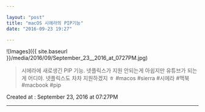 ```yaml
---

layout: "post"  
title: "macOS 시에라의 PIP기능"  
date: "2016-09-23 19:27"

---
```


![Images]({{ site.baseurl }}/media/2016/09/September_23__2016_at_0727PM.jpg)

> 시에라에 새로생긴 PIP 기능. 넷플릭스가 지원 안되는게 아쉽지만 유튜브가 되는게 어디야. 넷플릭스도 차차 지원하겠지 ㅎ #macos #sierra #시에라 #맥북 #macbook #pip

Created at : September 23, 2016 at 07:27PM

---
